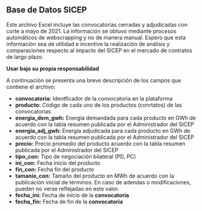 ## Base de Datos SICEP
Este archivo Excel incluye las convocatorias cerradas y adjudicadas con corte a mayo de 2021. La información se obtuvo mediante procesos automáticos de webscrapping y no de manera manual. Espero que esta información sea de utilidad e incentive la realización de análisis y comparaciones respecto al impacto del SICEP en el mercado de contratos de largo plazo.

**Usar bajo su propia responsabilidad**

A continuación se presenta una breve descripción de los campos que contiene el archivo:
- **convocatoria:** Identficador de la convocatoria en la plataforma
- **producto:** Código de cada uno de los productos (conrtatos) de las convocatorias
- **energia_dem_gwh:** Energía demandada para cada producto en GWh de acuerdo con la tabla resumen publicada por el Administrador del SICEP
- **energia_adj_gwh:** Energía adjudicada para cada producto en GWh de acuerdo con la tabla resumen publicada por el Administrador del SICEP
- **precio:** Precio promedio del producto acuerdo con la tabla resumen publicada por el Administrador del SICEP
- **tipo_con:** Tipo de negociación bilateral (PD, PC)
- **ini_con:** Fecha inicio del producto
- **fin_con:** Fecha fin del producto
- **tamanio_con:** Tamaño del producto en MWh de acuerdo con la publicación inicial de términos. En caso de adendas o modificaciones, pueden no verse reflejadao en este valor.
- **fecha_ini:** Fecha de inicio de la **convocatoria**
- **fecha_fin:** Fecha de fin de la **convocatoria**
